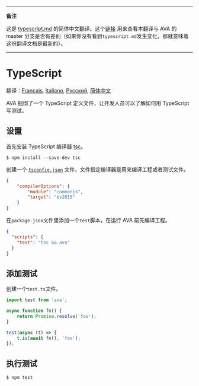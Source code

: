 ___
**备注**

这是 [typescript.md](https://github.com/avajs/ava/blob/main/docs/recipes/typescript.md) 的简体中文翻译。这个[链接](https://github.com/avajs/ava/compare/8e2f3dca177a4283ad882596d3c1425cabb998ef...main#diff-60cce07a584082115d230f2e3d571ad6) 用来查看本翻译与 AVA 的 master 分支是否有差别（如果你没有看到`typescript.md`发生变化，那就意味着这份翻译文档是最新的）。
___

# TypeScript

翻译：[Français](https://github.com/avajs/ava-docs/blob/main/fr_FR/docs/recipes/typescript.md), [Italiano](https://github.com/avajs/ava-docs/blob/main/it_IT/docs/recipes/typescript.md), [Русский](https://github.com/avajs/ava-docs/blob/main/ru_RU/docs/recipes/typescript.md), [简体中文](https://github.com/avajs/ava-docs/blob/main/zh_CN/docs/recipes/typescript.md)

AVA 捆绑了一个 TypeScript 定义文件，让开发人员可以了解如何用 TypeScript 写测试。

## 设置

首先安装 TypeScript 编译器 [tsc](https://github.com/Microsoft/TypeScript)。

```
$ npm install --save-dev tsc
```

创建一个 [`tsconfig.json`](https://github.com/Microsoft/TypeScript/wiki/tsconfig.json) 文件，文件指定编译器是用来编译工程或者测试文件。

```json
{
    "compilerOptions": {
        "module": "commonjs",
        "target": "es2015"
    }
}
```

在`package.json`文件里添加一个`test`脚本，在运行 AVA 前先编译工程。

```json
{
  "scripts": {
    "test": "tsc && ava"
  }
}
```


## 添加测试

创建一个`test.ts`文件。

```ts
import test from 'ava';

async function fn() {
    return Promise.resolve('foo');
}

test(async (t) => {
    t.is(await fn(), 'foo');
});
```


## 执行测试

```
$ npm test
```
